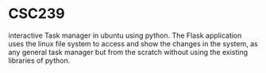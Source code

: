 # CSC239
interactive Task manager in ubuntu using python. 
The Flask application uses the linux file system to access and show the changes in the system,
as any general task manager but from the scratch without using the existing libraries of python. 
